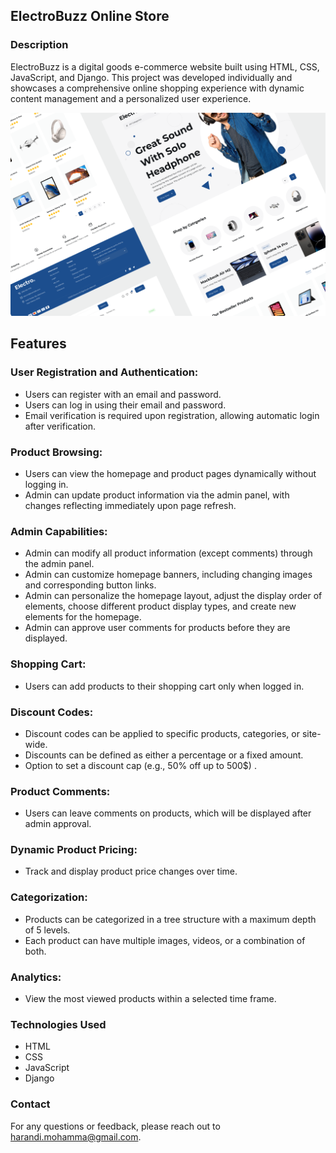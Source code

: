 ## ElectroBuzz Online Store

### Description

ElectroBuzz is a digital goods e-commerce website built using HTML, CSS, JavaScript, and Django. This project was developed individually and showcases a comprehensive online shopping experience with dynamic content management and a personalized user experience.

![Preview](media/preview.png)

## Features

### User Registration and Authentication:
   - Users can register with an email and password.
   - Users can log in using their email and password.
   - Email verification is required upon registration, allowing automatic login after verification.

### Product Browsing:
   - Users can view the homepage and product pages dynamically without logging in.
   - Admin can update product information via the admin panel, with changes reflecting immediately upon page refresh.

### Admin Capabilities:
   - Admin can modify all product information (except comments) through the admin panel.
   - Admin can customize homepage banners, including changing images and corresponding button links.
   - Admin can personalize the homepage layout, adjust the display order of elements, choose different product display types, and create new elements for the homepage.
   - Admin can approve user comments for products before they are displayed.

### Shopping Cart:
   - Users can add products to their shopping cart only when logged in.

### Discount Codes:
  - Discount codes can be applied to specific products, categories, or site-wide.
  - Discounts can be defined as either a percentage or a fixed amount.
  - Option to set a discount cap (e.g., 50% off up to 500$) .

### Product Comments:
  - Users can leave comments on products, which will be displayed after admin approval.

### Dynamic Product Pricing:
  - Track and display product price changes over time.

### Categorization:
  - Products can be categorized in a tree structure with a maximum depth of 5 levels.
  - Each product can have multiple images, videos, or a combination of both.

### Analytics:
  - View the most viewed products within a selected time frame.

### Technologies Used
  - HTML
  - CSS
  - JavaScript
  - Django

### Contact
   For any questions or feedback, please reach out to harandi.mohamma@gmail.com.

